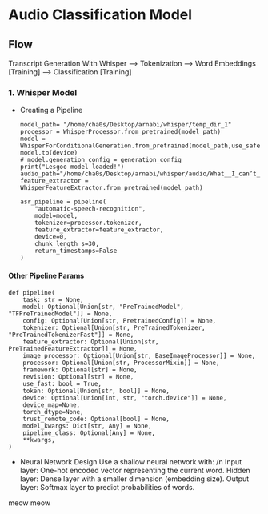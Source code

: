 # Audio Classification Model
## Flow
Transcript Generation With Whisper --> Tokenization --> Word Embeddings [Training] --> Classification [Training]
### 1. Whisper Model
* Creating a Pipeline
  ```
  model_path= "/home/cha0s/Desktop/arnabi/whisper/temp_dir_1"
  processor = WhisperProcessor.from_pretrained(model_path)
  model = WhisperForConditionalGeneration.from_pretrained(model_path,use_safetensors=True)
  model.to(device)
  # model.generation_config = generation_config
  print("Lesgoo model loaded!")
  audio_path="/home/cha0s/Desktop/arnabi/whisper/audio/What__I_can’t_hear_anything!_There’s_smoke,_and_I’m_trapped_in_the_debris!.wav"
  feature_extractor = WhisperFeatureExtractor.from_pretrained(model_path)
  
  asr_pipeline = pipeline(
      "automatic-speech-recognition",
      model=model,
      tokenizer=processor.tokenizer,
      feature_extractor=feature_extractor,
      device=0,
      chunk_length_s=30,
      return_timestamps=False
  )

#### Other Pipeline Params
```
def pipeline(
    task: str = None,
    model: Optional[Union[str, "PreTrainedModel", "TFPreTrainedModel"]] = None,
    config: Optional[Union[str, PretrainedConfig]] = None,
    tokenizer: Optional[Union[str, PreTrainedTokenizer, "PreTrainedTokenizerFast"]] = None,
    feature_extractor: Optional[Union[str, PreTrainedFeatureExtractor]] = None,
    image_processor: Optional[Union[str, BaseImageProcessor]] = None,
    processor: Optional[Union[str, ProcessorMixin]] = None,
    framework: Optional[str] = None,
    revision: Optional[str] = None,
    use_fast: bool = True,
    token: Optional[Union[str, bool]] = None,
    device: Optional[Union[int, str, "torch.device"]] = None,
    device_map=None,
    torch_dtype=None,
    trust_remote_code: Optional[bool] = None,
    model_kwargs: Dict[str, Any] = None,
    pipeline_class: Optional[Any] = None,
    **kwargs,
)
```
*  Neural Network Design
  Use a shallow neural network with: /n
  Input layer: One-hot encoded vector representing the current word.
  Hidden layer: Dense layer with a smaller dimension (embedding size).
  Output layer: Softmax layer to predict probabilities of words.

meow meow
```
